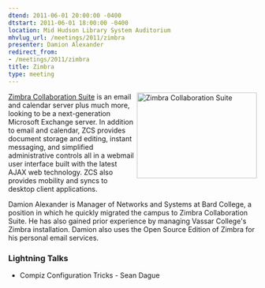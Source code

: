 ```yaml
---
dtend: 2011-06-01 20:00:00 -0400
dtstart: 2011-06-01 18:00:00 -0400
location: Mid Hudson Library System Auditorium
mhvlug_url: /meetings/2011/zimbra
presenter: Damion Alexander
redirect_from:
- /meetings/2011/zimbra
title: Zimbra
type: meeting
---
```



<img align="right" alt="Zimbra Collaboration Suite" height="174" src="/sites/default/files/zimbra_header.png" width="243" />[Zimbra Collaboration Suite](http://www.zimbra.com/) is an email and calendar server plus much more, looking to be a next-generation Microsoft Exchange server. In addition to email and calendar, ZCS provides document storage and editing, instant messaging, and simplified administrative controls all in a webmail user interface built with the latest AJAX web technology. ZCS also provides mobility and syncs to desktop client applications.

Damion Alexander is Manager of Networks and Systems at Bard College, a position in which he quickly migrated the campus to Zimbra Collaboration Suite. He has also gained prior experience by managing Vassar College's Zimbra installation. Damion also uses the Open Source Edition of Zimbra for his personal email services.

### Lightning Talks
- Compiz Configuration Tricks - Sean Dague